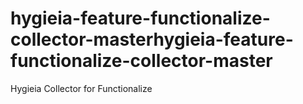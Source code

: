 # hygieia-feature-functionalize-collector-masterhygieia-feature-functionalize-collector-master
Hygieia Collector for Functionalize
